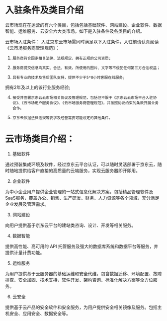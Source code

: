 # 入驻条件及类目介绍
云市场现在在运营的有六个类目，包括包括基础软件、网站建设、企业软件、数据智能、运维服务、云安全六大类市场。如下是入驻条件及各类目的介绍。

云市场入驻条件：
入驻京东云市场需同时满足以下入驻条件，入驻前请认真阅读 《云市场服务商管理规范》：

1.     服务商符合国家相关法律、法规规定，拥有正规的公司资质;

2.     服务商提交信息均真实、合法、有效，所使用的图片、文字等不侵犯任何第三方合法权益；

3.     具有专业的技术及售后团队支持，提供不少于5*8小时客服在线服务;

拥有2年及以上的该行业服务经验;

4.     接受并签署京东云云市场相关协议及管理规范，包括但不限于《京东云云市场平台入驻协议》、《云市场用户服务协议》、《云市场服务商管理规范》，并按照协议约束的条款开展业务合作。

5.     京东云依据法律法规等要求及经营需要可能设定的其他条件。

 

# 云市场类目介绍：
1. 基础软件

通过预装集成环境及软件，经过京东云平台认证，可以随时灵活部署于京东云，随时随地提供给客户直接的高质量的云端服务，实现云服务器即开即用。

2. 企业软件

为中小企业用户提供企业管理的一站式信息化解决方案，包括精品管理软件及SaaS服务，覆盖办公、销售、生产研发、财务、人力资源等各个领域，充分满足企业发展及管理需求。

3. 网站建设

向用户提供基于京东云平台的建站类咨询、设计、开发等相关服务。

4. 数据智能

提供高性能、高可用的 API 托管服务及强大的数据库系统和数据平台等服务，并提供计量计费功能。

5. 运维服务

为用户提供基于云服务器的基础运维和安全代维，包含数据迁移、环境配置、故障排查、安全加固、技术支持，软件开发、架构咨询、标准化解决方案等全方位服务。

6. 云安全

提供基于云产品的安全软件和安全服务，为用户提供安全相关镜像及服务。包括主机安全、应用安全、数据安全等。
